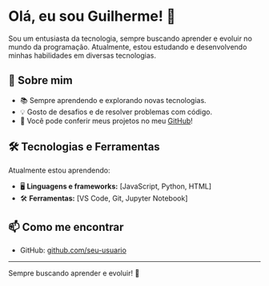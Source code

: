 # Olá, eu sou Guilherme! 👋

Sou um entusiasta da tecnologia, sempre buscando aprender e evoluir no mundo da programação. Atualmente, estou estudando e desenvolvendo minhas habilidades em diversas tecnologias.

## 🚀 Sobre mim
- 📚 Sempre aprendendo e explorando novas tecnologias.
- 💡 Gosto de desafios e de resolver problemas com código.
- 🔭 Você pode conferir meus projetos no meu [GitHub](https://github.com/glhrm)!

## 🛠 Tecnologias e Ferramentas
Atualmente estou aprendendo:
- 🖥️ **Linguagens e frameworks:** [JavaScript, Python, HTML]
- 🛠️ **Ferramentas:** [VS Code, Git, Jupyter Notebook]

## 📫 Como me encontrar
- GitHub: [github.com/seu-usuario](https://github.com/glhrm)

---

Sempre buscando aprender e evoluir! 🚀
